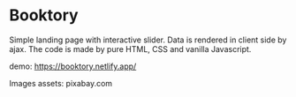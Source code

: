 # Booktory

Simple landing page with interactive slider. Data is rendered in client side by ajax. The code is made by pure HTML, CSS and vanilla Javascript.

demo: https://booktory.netlify.app/

Images assets: pixabay.com
